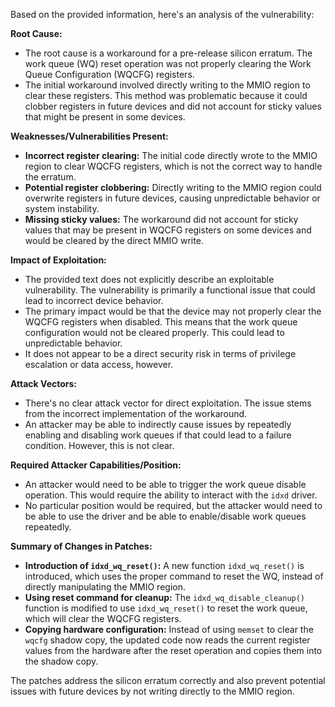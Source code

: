Based on the provided information, here's an analysis of the vulnerability:

**Root Cause:**

*   The root cause is a workaround for a pre-release silicon erratum. The work queue (WQ) reset operation was not properly clearing the Work Queue Configuration (WQCFG) registers.
*   The initial workaround involved directly writing to the MMIO region to clear these registers. This method was problematic because it could clobber registers in future devices and did not account for sticky values that might be present in some devices.

**Weaknesses/Vulnerabilities Present:**

*   **Incorrect register clearing:** The initial code directly wrote to the MMIO region to clear WQCFG registers, which is not the correct way to handle the erratum.
*   **Potential register clobbering:** Directly writing to the MMIO region could overwrite registers in future devices, causing unpredictable behavior or system instability.
*   **Missing sticky values:** The workaround did not account for sticky values that may be present in WQCFG registers on some devices and would be cleared by the direct MMIO write.

**Impact of Exploitation:**

*   The provided text does not explicitly describe an exploitable vulnerability. The vulnerability is primarily a functional issue that could lead to incorrect device behavior.
*  The primary impact would be that the device may not properly clear the WQCFG registers when disabled. This means that the work queue configuration would not be cleared properly. This could lead to unpredictable behavior.
*   It does not appear to be a direct security risk in terms of privilege escalation or data access, however.

**Attack Vectors:**

*   There's no clear attack vector for direct exploitation. The issue stems from the incorrect implementation of the workaround.
*   An attacker may be able to indirectly cause issues by repeatedly enabling and disabling work queues if that could lead to a failure condition. However, this is not clear.

**Required Attacker Capabilities/Position:**

*   An attacker would need to be able to trigger the work queue disable operation. This would require the ability to interact with the `idxd` driver.
*  No particular position would be required, but the attacker would need to be able to use the driver and be able to enable/disable work queues repeatedly.

**Summary of Changes in Patches:**

*   **Introduction of `idxd_wq_reset()`:** A new function `idxd_wq_reset()` is introduced, which uses the proper command to reset the WQ, instead of directly manipulating the MMIO region.
*   **Using reset command for cleanup:** The `idxd_wq_disable_cleanup()` function is modified to use `idxd_wq_reset()` to reset the work queue, which will clear the WQCFG registers.
*   **Copying hardware configuration:** Instead of using `memset` to clear the `wqcfg` shadow copy, the updated code now reads the current register values from the hardware after the reset operation and copies them into the shadow copy.

The patches address the silicon erratum correctly and also prevent potential issues with future devices by not writing directly to the MMIO region.